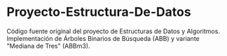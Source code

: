 # Proyecto-Estructura-De-Datos
Código fuente original del proyecto de Estructuras de Datos y Algoritmos. Implementación de Árboles Binarios de Búsqueda (ABB) y variante "Mediana de Tres" (ABBm3).
